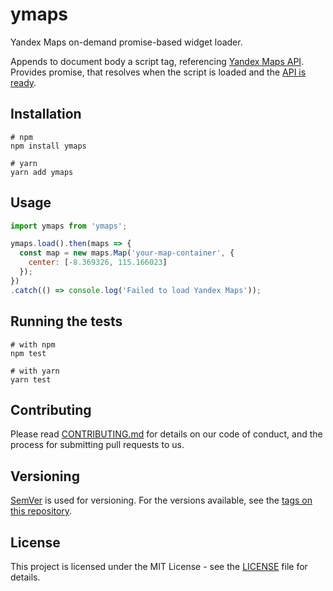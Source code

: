 # ymaps
Yandex Maps on-demand promise-based widget loader.

Appends to document body a script tag, referencing [Yandex Maps API](https://tech.yandex.com/maps/jsapi/). Provides promise, that resolves when the script is loaded and the [API is ready](https://tech.yandex.com/maps/doc/jsapi/2.1/dg/concepts/load-docpage/#api-ready).

## Installation

```shell
# npm
npm install ymaps

# yarn
yarn add ymaps
```

## Usage

```javascript
import ymaps from 'ymaps';

ymaps.load().then(maps => {
  const map = new maps.Map('your-map-container', {
    center: [-8.369326, 115.166023]
  });
})
.catch(() => console.log('Failed to load Yandex Maps'));
```

## Running the tests

```shell
# with npm
npm test

# with yarn
yarn test
```

## Contributing

Please read [CONTRIBUTING.md](CONTRIBUTING.md) for details on our code of conduct, and the process for submitting pull requests to us.

## Versioning

[SemVer](http://semver.org/) is used for versioning. For the versions available, see the [tags on this repository](https://github.com/sergeysolovev/ymaps/tags).

## License

This project is licensed under the MIT License - see the [LICENSE](LICENSE) file for details.
